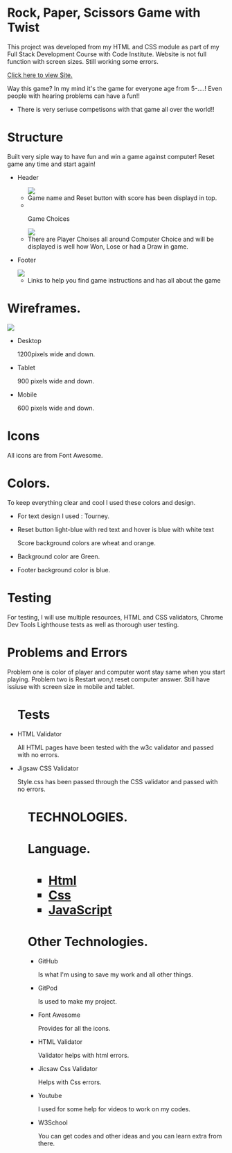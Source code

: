<DOCTYPE html>
<html lang="eng">
<head>
    <meta charset="UTF-8">
    <meta name="viewport" content="width=device-width, initial-scale=1.0">
    <link rel="stylesheet" href="assets/css/style.css">
<head>
    <body>
        <h1>Rock, Paper, Scissors Game with Twist</h1>
        <p>
        This project was developed from my HTML and CSS module as part of my Full Stack Development Course with Code Institute.
        Website is not full function with screen sizes. Still working some errors.
        </p>
        <a href="https://github.com/Winnypohh/Rock-Paper-Scissors-Lizard-Spock" rel="nofollow">Click here to view Site.</a>
        <p>Way this game? In my mind it's the game for everyone age from 5-....! Even people with hearing problems can have a fun!!</p>
        <ul>
        <li>There is very seriuse competisons with that game all over the world!!</li>
        </ul>
        <h1>Structure</h1>
        <p>Built very siple way to have fun and win a game against computer! Reset game any time and start again!
        </p>
        <ul>
        <li>
        <p>Header</p>
        <ul>
        <img src="Rock-Paper-Scissors-Lizard-Spock/images/heading score reset.PNG">
        <li>Game name and Reset button with score has been displayd in top.</li>
        <li></li>
        <p>Game Choices</p>
        <img src="Rock-Paper-Scissors-Lizard-Spock/images/player and comp.PNG">
        <li>There are Player Choises all around Computer Choice and will be displayed is well how Won, Lose or had a Draw in game.</li>
        </ul>
        </li>
        <li>
        <p>Footer</p>
        <img src="Rock-Paper-Scissors-Lizard-Spock/images/footer.PNG">
        <ul>
        <li>Links to help you find game instructions and has all about the game </li>
        </ul>
        </ul>
        <h1>Wireframes.</h1> 
        <img src="Rock-Paper-Scissors-Lizard-Spock/images/screen size.PNG">
        <ul>
        <li>Desktop</li>
        <p>1200pixels wide and down.</p>
        <li>Tablet</li>
        <p>900 pixels wide and down.</p>
        <li>Mobile</li>
        <p>600 pixels wide and down.</p>
        </ul>
        <h1>Icons</h1>
        <p>All icons are from Font Awesome.</p>
        <h1>Colors.</h1>
        <p>To keep everything clear and cool I used these colors and design.</p>
        <ul>
        <li>
        <p>For text design I used : Tourney.</p>
        </li>
        <li>
        <p>Reset button light-blue with red text and hover is blue with white text</p>
        <p>Score background colors are wheat and orange.</p>
        </li>
         <li>
        <p>Background color are Green.</p>
        </li>
        <li>
        <p>Footer background color is blue.</p>
        </li>
        </ul>
        <h1>Testing</h1>
        <p>For testing, I will use multiple resources, HTML and CSS validators, Chrome Dev Tools Lighthouse tests as well as thorough user testing.</p>
        <h1>Problems and Errors</h1>
        <p> Problem one is color of player and computer wont stay same when you start playing. Problem two is Restart won,t reset computer answer. Still have issiuse with screen size in mobile and tablet.</p>
        <ul>
        <h1>Tests</h1>
        <li>HTML Validator</li>
        <p>All HTML pages have been tested with the w3c validator and passed with no errors.</p>
        <li>Jigsaw CSS Validator</li>
        <p>Style.css has been passed through the CSS validator and passed with no errors.</p>
        <ul>
        <h1>TECHNOLOGIES.</h1>
        <h1>Language.<h1>
        <ul>
        <li>
        <a href="https://et.wikipedia.org/wiki/HTML">Html</a>
        </li>
        <li>
        <a href="https://en.wikipedia.org/wiki/CSS">Css</a>
        </li>
        <li>
        <a href="https://en.wikipedia.org/wiki/JavaScript">JavaScript</a>
        </li>
        </ul>
        <h1>Other Technologies.</h1>
        <ul>
        <li>GitHub</li>
        <p>Is what I'm using to save my work and all other things.</p>
        <li>GitPod</li>
        <p>Is used to make my project.</p>
        <li>Font Awesome</li>
        <p>Provides for all the icons.</p>
        <li>HTML Validator</li>
        <p>Validator helps with html errors.</p>
        <li>Jicsaw Css Validator</li>
        <p>Helps with Css errors.</p>
        <li>Youtube</li>
        <p>I used for some help for videos to work on my codes.</p>
        <li>W3School</li>
        <p>You can get codes and other ideas and you can learn extra from there.</p>
        </ul>       
    </body>
</html>
